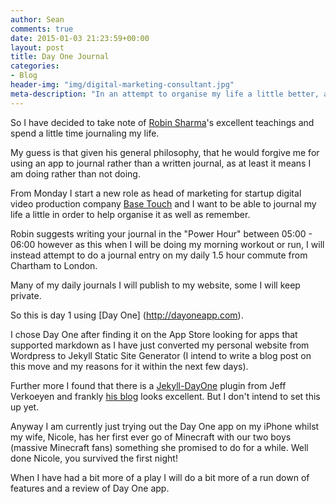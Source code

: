 ```yaml
---
author: Sean
comments: true
date: 2015-01-03 21:23:59+00:00
layout: post
title: Day One Journal
categories:
- Blog
header-img: "img/digital-marketing-consultant.jpg"
meta-description: "In an attempt to organise my life a little better, as well as publish more to my blog, I am trying out using the Day One Journal app"
---
```


So I have decided to take note of [Robin Sharma](www.robinsharma.com)'s excellent teachings and spend a little time journaling my life. 

My guess is that given his general philosophy, that he would forgive me for using an app to journal rather than a written journal, as at least it means I am doing rather than not doing. 

From Monday I start a new role as head of marketing for startup digital video production company [Base Touch](http://base-touch.com) and I want to be able to journal my life a little in order to help organise it as well as remember. 

Robin suggests writing your journal in the "Power Hour" between 05:00 - 06:00 however as this when I will be doing my morning workout or run, I will instead attempt to do a journal entry on my daily 1.5 hour commute from Chartham to London. 

Many of my daily journals I will publish to my website, some I will keep
private. 

So this is day 1 using [Day One] (http://dayoneapp.com). 

I chose Day One after finding it on the App Store looking for apps that supported markdown as I have just converted my personal website from Wordpress to Jekyll Static Site Generator (I intend to write a blog post on this move and my reasons for it within the next few days). 

Further more I found that there is a [Jekyll-DayOne](https://github.com/jverkoey/jekyll-dayone) plugin from Jeff Verkoeyen and frankly [his blog](http://blog.jeffverkoeyen.com/) looks excellent. But I don't intend to set this up yet. 

Anyway I am currently just trying out the Day One app on my iPhone whilst my wife,  Nicole, has her first ever go of Minecraft with our two boys (massive Minecraft fans) something she promised to do for a while. Well done Nicole, you survived the first night!

When I have had a bit more of a play I will do a bit more of a run down of features and a review of Day One app. 
